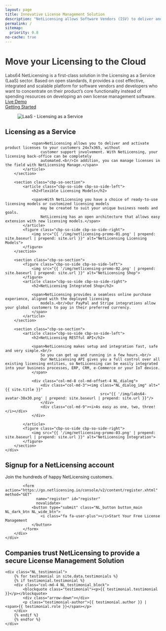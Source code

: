 ```yaml
---
layout: page
title: Innovative License Management Solution
description: "NetLicensing allows Software Vendors (ISV) to deliver and activate product licenses online and provides the ability to adopt numerous ready-to-use licensing models"
permalink: /
sitemap:
  priority: 0.8
no-cache: true
---
```

<div class="row NL_main_banner">
    <div class="col-md-8 col-md-offset-2 NL_about">
        <h1 style="color:#333333">Move your Licensing to the Cloud</h1>
        <span style="color:#333333">Labs64 NetLicensing is a first-class solution in the Licensing as a Service (LaaS) sector.
            Based on open standards, it provides a cost effective, integrated and scalable platform for software vendors
            and developers who want to concentrate on their product’s core functionality instead of spending resources
            on developing an own license management software.</span>
        <div class="row">
            <div class="col-md-4 col-md-offset-2">
                <a href="https://go.netlicensing.io/console/v2/?lc=4b566c7e20&source=lmbox001"
                   class="page-link NL_button button_main NL_dark_btn" role="button"><i class="fa fa-eye"></i>Live Demo</a>
            </div>
            <div class="col-md-4">
                <a href="/getting-started/"
                   class="page-link NL_button button_main NL_dark_btn" role="button"><i class="fa fa-rocket"></i>Getting Started</a>
            </div>
        </div>
    </div>
</div>

<div class="row">
    <div id="cbp-so-scroller" class="cbp-so-scroller NL_intro">
        <section class="cbp-so-section">
            <figure class="cbp-so-side cbp-so-side-left">
                <img src="{{ '/img/netlicensing-promo-04.png' | prepend: site.baseurl | prepend: site.url }}" alt="LaaS - Licensing as a Service">
            </figure>
            <article class="cbp-so-side cbp-so-side-right">
                <h2>Licensing as a Service</h2>

                <span>NetLicensing allows you to deliver and activate product licenses to your customers 24x7x365, without
                    customer support involvement. With NetLicensing, your licensing back-office can be completely
                    automated.<br/>In addition, you can manage licenses in the field with NetLicensing Manage.</span>
            </article>
        </section>

        <section class="cbp-so-section">
            <article class="cbp-so-side cbp-so-side-left">
                <h2>Flexible Licensing Models</h2>

                <span>With NetLicensing you have a choice of ready-to-use licensing models or customized licensing models
                    may be created to suit your unique business needs and goals.
                    NetLicensing has an open architecture that allows easy extension with new licensing models.</span>
            </article>
            <figure class="cbp-so-side cbp-so-side-right">
                <img src="{{ '/img/netlicensing-promo-01.png' | prepend: site.baseurl | prepend: site.url }}" alt="NetLicensing Licensing Models">
            </figure>
        </section>

        <section class="cbp-so-section">
            <figure class="cbp-so-side cbp-so-side-left">
                <img src="{{ '/img/netlicensing-promo-02.png' | prepend: site.baseurl | prepend: site.url }}" alt="NetLicensing Shop">
            </figure>
            <article class="cbp-so-side cbp-so-side-right">
                <h2>NetLicensing Integrated Shop</h2>

                <span>NetLicensing provides a seamless online purchase experience, aligned with the deployed licensing
                    models.<br/>Our PayPal and Stripe integrations allow your global customers to pay in their preferred currency.
                </span>
            </article>
        </section>

        <section class="cbp-so-section">
            <article class="cbp-so-side cbp-so-side-left">
                <h2>NetLicensing RESTful API</h2>

                <span>NetLicensing makes setup and integration fast, safe and very simple.<br/>
                    So you can get up and running in a few hours.<br/>
                    Our NetLicensing API gives you a full control over all existing licensing entities, so NetLicensing can be easily integrated into your business processes, ERP, CRM, e-Commerce or your IoT device.
                </span>

                <div class="col-md-8 col-md-offset-4 NL_dialog">
                    <div class="col-md-3"><img class="NL_dialog_img" alt="{{ site.title }}"
                                               src="{{ '/img/labs64-avatar-30x30.png' | prepend: site.baseurl | prepend: site.url }}"/>
                    </div>
                    <div class="col-md-9"><i>As easy as one, two, three!</i></div>
                </div>

            </article>
            <figure class="cbp-so-side cbp-so-side-right">
                <img src="{{ '/img/netlicensing-promo-03.png' | prepend: site.baseurl | prepend: site.url }}" alt="NetLicensing Integration">
            </figure>
        </section>
    </div>
</div>

<div class="row">
    <div class="col-md-12 NL_container">
        <div class="col-md-6 col-md-offset-3 NL_container_text">
            <h2>Signup for a NetLicensing account</h2>
            <span>Join the hundreds of happy NetLicensing customers.</span>

            <form action="https://go.netlicensing.io/console/v2/content/register.xhtml" method="GET"
                  name="register" id="register"
                  novalidate>
                <button type="submit" class="NL_button button_main NL_dark_btn NL_wide_btn">
                    <i class="fa fa-user-plus"></i>Start Your Free License Management
                </button>
            </form>
        </div>
    </div>
</div>

<div class="row NL_block">
        <h2 class="col-md-12">Companies trust NetLicensing to provide a secure License Management Solution</h2>

    <div class="NL_testimonial">
        {% for testimonial in site.data.testimonials %}
        {% if testimonial.testimonial %}
        <div class="col-md-4 NL_testimonial_block">
            <blockquote class="testimonial"><p>{{ testimonial.testimonial }}</p></blockquote>
            <div class="arrow-down"></div>
            <p class="testimonial-author">{{ testimonial.author }} | <span>{{ testimonial.role }}</span></p>
        </div>
        {% endif %}
        {% endfor %}
    </div>
</div>
